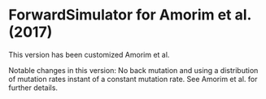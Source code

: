 # ForwardSimulator for Amorim et al. (2017)

This version has been customized Amorim et al.

Notable changes in this version: No back mutation and using a distribution of mutation rates instant of a constant mutation rate. See Amorim et al. for further details.
